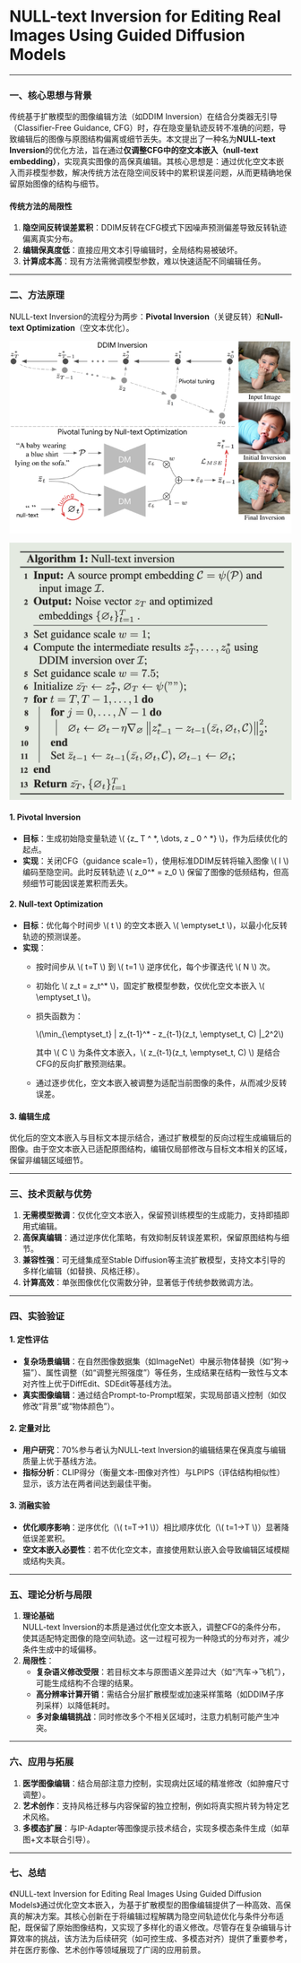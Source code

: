 # NULL-text Inversion for Editing Real Images Using Guided Diffusion Models

---

### 一、核心思想与背景
传统基于扩散模型的图像编辑方法（如DDIM Inversion）在结合分类器无引导（Classifier-Free Guidance, CFG）时，存在隐变量轨迹反转不准确的问题，导致编辑后的图像与原图结构偏离或细节丢失。本文提出了一种名为**NULL-text Inversion**的优化方法，旨在通过**仅调整CFG中的空文本嵌入（null-text embedding）**，实现真实图像的高保真编辑。其核心思想是：通过优化空文本嵌入而非模型参数，解决传统方法在隐空间反转中的累积误差问题，从而更精确地保留原始图像的结构与细节。

#### 传统方法的局限性
1. **隐空间反转误差累积**：DDIM反转在CFG模式下因噪声预测偏差导致反转轨迹偏离真实分布。
2. **编辑保真度低**：直接应用文本引导编辑时，全局结构易被破坏。
3. **计算成本高**：现有方法需微调模型参数，难以快速适配不同编辑任务。

---

### 二、方法原理
NULL-text Inversion的流程分为两步：**Pivotal Inversion**（关键反转）和**Null-text Optimization**（空文本优化）。

![](./assets/a44b9bc0296aa09b0fbb8c97494dbde9_2_Figure_3_-1145703835.png)

![](./assets/截屏2025-04-22%2007.49.45.png)

#### 1. **Pivotal Inversion**
- **目标**：生成初始隐变量轨迹 \\( {z_ T ^ *, \dots, z _ 0 ^ *\} \\)，作为后续优化的起点。
- **实现**：关闭CFG（guidance scale=1），使用标准DDIM反转将输入图像 \\( I \\) 编码至隐空间。此时反转轨迹 \\( z_0^* = z_0 \\) 保留了图像的低频结构，但高频细节可能因误差累积而丢失。

#### 2. **Null-text Optimization**
- **目标**：优化每个时间步 \\( t \\) 的空文本嵌入 \\( \emptyset_t \\)，以最小化反转轨迹的预测误差。
- **实现**：
  - 按时间步从 \\( t=T \\) 到 \\( t=1 \\) 逆序优化，每个步骤迭代 \\( N \\) 次。
  - 初始化 \\( z_t = z_t^* \\)，固定扩散模型参数，仅优化空文本嵌入 \\( \emptyset_t \\)。
  - 损失函数为：
    
    \\(\min_{\emptyset_t} \| z_{t-1}^* - z_{t-1}(z_t, \emptyset_t, C) \|_2^2\\)
    
    其中 \\( C \\) 为条件文本嵌入，\\( z_{t-1}(z_t, \emptyset_t, C) \\) 是结合CFG的反向扩散预测结果。
  - 通过逐步优化，空文本嵌入被调整为适配当前图像的条件，从而减少反转误差。

#### 3. **编辑生成**
优化后的空文本嵌入与目标文本提示结合，通过扩散模型的反向过程生成编辑后的图像。由于空文本嵌入已适配原图结构，编辑仅局部修改与目标文本相关的区域，保留非编辑区域细节。

---

### 三、技术贡献与优势
1. **无需模型微调**：仅优化空文本嵌入，保留预训练模型的生成能力，支持即插即用式编辑。
2. **高保真编辑**：通过逆序优化策略，有效抑制反转误差累积，保留原图结构与细节。
3. **兼容性强**：可无缝集成至Stable Diffusion等主流扩散模型，支持文本引导的多样化编辑（如替换、风格迁移）。
4. **计算高效**：单张图像优化仅需数分钟，显著低于传统参数微调方法。

---

### 四、实验验证
#### 1. **定性评估**
- **复杂场景编辑**：在自然图像数据集（如ImageNet）中展示物体替换（如“狗→猫”）、属性调整（如“调整光照强度”）等任务，生成结果在结构一致性与文本对齐性上优于DiffEdit、SDEdit等基线方法。
- **真实图像编辑**：通过结合Prompt-to-Prompt框架，实现局部语义控制（如仅修改“背景”或“物体颜色”）。

#### 2. **定量对比**
- **用户研究**：70%参与者认为NULL-text Inversion的编辑结果在保真度与编辑质量上优于基线方法。
- **指标分析**：CLIP得分（衡量文本-图像对齐性）与LPIPS（评估结构相似性）显示，该方法在两者间达到最佳平衡。

#### 3. **消融实验**
- **优化顺序影响**：逆序优化（\\( t=T→1 \\)）相比顺序优化（\\( t=1→T \\)）显著降低误差累积。
- **空文本嵌入必要性**：若不优化空文本，直接使用默认嵌入会导致编辑区域模糊或结构失真。

---

### 五、理论分析与局限
1. **理论基础**  
   NULL-text Inversion的本质是通过优化空文本嵌入，调整CFG的条件分布，使其适配特定图像的隐空间轨迹。这一过程可视为一种隐式的分布对齐，减少条件生成中的域偏移。
2. **局限性**：
   - **复杂语义修改受限**：若目标文本与原图语义差异过大（如“汽车→飞机”），可能生成结构不合理的结果。
   - **高分辨率计算开销**：需结合分层扩散模型或加速采样策略（如DDIM子序列采样）以降低耗时。
   - **多对象编辑挑战**：同时修改多个不相关区域时，注意力机制可能产生冲突。

---

### 六、应用与拓展
1. **医学图像编辑**：结合局部注意力控制，实现病灶区域的精准修改（如肿瘤尺寸调整）。
2. **艺术创作**：支持风格迁移与内容保留的独立控制，例如将真实照片转为特定艺术风格。
3. **多模态扩展**：与IP-Adapter等图像提示技术结合，实现多模态条件生成（如草图+文本联合引导）。

---

### 七、总结
《NULL-text Inversion for Editing Real Images Using Guided Diffusion Models》通过优化空文本嵌入，为基于扩散模型的图像编辑提供了一种高效、高保真的解决方案。其核心创新在于将编辑过程解耦为隐空间轨迹优化与条件分布适配，既保留了原始图像结构，又实现了多样化的语义修改。尽管存在复杂编辑与计算效率的挑战，该方法为后续研究（如可控生成、多模态对齐）提供了重要参考，并在医疗影像、艺术创作等领域展现了广阔的应用前景。